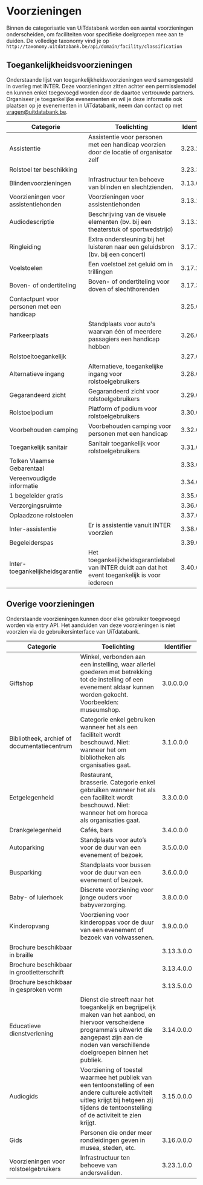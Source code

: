 ---
---

# Voorzieningen

Binnen de categorisatie van UiTdatabank worden een aantal voorzieningen onderscheiden, om faciliteiten voor specifieke doelgroepen mee aan te duiden. De volledige taxonomy vind je op `http://taxonomy.uitdatabank.be/api/domain/facility/classification`

## Toegankelijkheidsvoorzieningen 

Onderstaande lijst van toegankelijkheidsvoorzieningen werd samengesteld in overleg met INTER. Deze voorzieningen zitten achter een permissiemodel en kunnen enkel toegevoegd worden door de daartoe vertrouwde partners. Organiseer je toegankelijke evenementen en wil je deze informatie ook plaatsen op je evenementen in UiTdatabank, neem dan contact op met vragen@uitdatabank.be.

| Categorie | Toelichting | Identifier |
| --- | --- | --- |
 Assistentie | Assistentie voor personen met een handicap voorzien door de locatie of organisator zelf | 3.23.2.0.0 |
| Rolstoel ter beschikking || 3.23.3.0.0 |
| Blindenvoorzieningen | Infrastructuur ten behoeve van blinden en slechtzienden. | 3.13.0.0.0 |
 Voorzieningen voor assistentiehonden | Voorzieningen voor assistentiehonden | 3.13.1.0.0 |
| Audiodescriptie | Beschrijving van de visuele elementen (bv. bij een theaterstuk of sportwedstrijd) | 3.13.2.0.0 |
| Ringleiding | Extra ondersteuning bij het luisteren naar een geluidsbron (bv. bij een concert) | 3.17.1.0.0 |
| Voelstoelen | Een voelstoel zet geluid om in trillingen | 3.17.2.0.0 |
| Boven- of ondertiteling | Boven- of ondertiteling voor doven of slechthorenden | 3.17.3.0.0 |
| Contactpunt voor personen met een handicap || 3.25.0.0.0 |
| Parkeerplaats | Standplaats voor auto's waarvan één of meerdere passagiers een handicap hebben | 3.26.0.0.0 |
| Rolstoeltoegankelijk || 3.27.0.0.0 |
| Alternatieve ingang | Alternatieve, toegankelijke ingang voor rolstoelgebruikers | 3.28.0.0.0 |
| Gegarandeerd zicht | Gegarandeerd zicht voor rolstoelgebruikers | 3.29.0.0.0 |
| Rolstoelpodium | Platform of podium voor rolstoelgebruikers | 3.30.0.0.0 |
| Voorbehouden camping | Voorbehouden camping voor personen met een handicap | 3.32.0.0.0 |
| Toegankelijk sanitair | Sanitair toegankelijk voor rolstoelgebruikers | 3.31.0.0.0 |
| Tolken Vlaamse Gebarentaal || 3.33.0.0.0 |
| Vereenvoudigde informatie || 3.34.0.0.0 |
| 1 begeleider gratis || 3.35.0.0.0 |
| Verzorgingsruimte || 3.36.0.0.0 |
| Oplaadzone rolstoelen || 3.37.0.0.0 |
| Inter-assistentie | Er is assistentie vanuit INTER voorzien | 3.38.0.0.0 |
| Begeleiderspas || 3.39.0.0.0 |
| Inter-toegankelijkheidsgarantie | Het toegankelijkheidsgarantielabel van INTER duidt aan dat het event toegankelijk is voor iedereen | 3.40.0.0.0 |

## Overige voorzieningen

Onderstaande voorzieningen kunnen door elke gebruiker toegevoegd worden via entry API. Het aanduiden van deze voorzieningen is niet voorzien via de gebruikersinterface van UiTdatabank.

| Categorie | Toelichting | Identifier |
| --- | --- | --- |
| Giftshop | Winkel, verbonden aan een instelling, waar allerlei goederen met betrekking tot de instelling of een evenement aldaar kunnen worden gekocht. Voorbeelden: museumshop. | 3.0.0.0.0 |
| Bibliotheek, archief of documentatiecentrum | Categorie enkel gebruiken wanneer het als een faciliteit wordt beschouwd. Niet: wanneer het om bibliotheken als organisaties gaat. | 3.1.0.0.0 |
| Eetgelegenheid | Restaurant, brasserie. Categorie enkel gebruiken wanneer het als een faciliteit wordt beschouwd. Niet: wanneer het om horeca als organisaties gaat. | 3.3.0.0.0 |
| Drankgelegenheid | Cafés, bars | 3.4.0.0.0 |
| Autoparking | Standplaats voor auto’s voor de duur van een evenement of bezoek. | 3.5.0.0.0 |
| Busparking | Standplaats voor bussen voor de duur van een evenement of bezoek. | 3.6.0.0.0 |
| Baby- of luierhoek | Discrete voorziening voor jonge ouders voor babyverzorging. | 3.8.0.0.0 |
| Kinderopvang | Voorziening voor kinderoppas voor de duur van een evenement of bezoek van volwassenen. | 3.9.0.0.0  |
| Brochure beschikbaar in braille || 3.13.3.0.0 |
| Brochure beschikbaar in grootletterschrift || 3.13.4.0.0 |
| Brochure beschikbaar in gesproken vorm || 3.13.5.0.0 |
| Educatieve dienstverlening | Dienst die streeft naar het toegankelijk en begrijpelijk maken van het aanbod, en hiervoor verscheidene programma’s uitwerkt die aangepast zijn aan de noden van verschillende doelgroepen binnen het publiek. | 3.14.0.0.0 |
| Audiogids| Voorziening of toestel waarmee het publiek van een tentoonstelling of een andere culturele activiteit uitleg krijgt bij hetgeen zij tijdens de tentoonstelling of de activiteit te zien krijgt. | 3.15.0.0.0  |
| Gids | Personen die onder meer rondleidingen geven in musea, steden, etc. | 3.16.0.0.0 |
| Voorzieningen voor rolstoelgebruikers | Infrastructuur ten behoeve van andersvaliden. | 3.23.1.0.0 |
